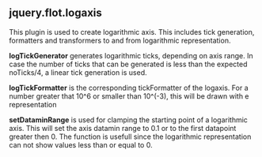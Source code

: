 ## jquery.flot.logaxis
This plugin is used to create logarithmic axis. This includes tick generation,
formatters and transformers to and from logarithmic representation.



**logTickGenerator** generates logarithmic ticks, depending on axis range.
In case the number of ticks that can be generated is less than the expected noTicks/4,
a linear tick generation is used.


**logTickFormatter** is the corresponding tickFormatter of the logaxis.
For a number greater that 10^6 or smaller than 10^(-3), this will be drawn
with e representation


**setDataminRange** is used for clamping the starting point of a logarithmic axis.
This will set the axis datamin range to 0.1 or to the first datapoint greater then 0.
The function is usefull since the logarithmic representation can not show
values less than or equal to 0.
